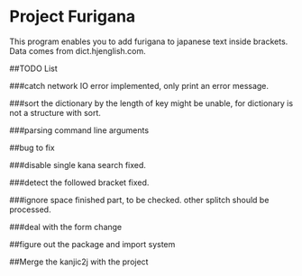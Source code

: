 # Project Furigana

This program enables you to add furigana to japanese text inside brackets.
Data comes from dict.hjenglish.com.


##TODO List

###catch network IO error
implemented, only print an error message.

###sort the dictionary by the length of key
might be unable, for dictionary is not a structure with sort. 

###parsing command line arguments


##bug to fix

###disable single kana search
fixed.

###detect the followed bracket
fixed.

###ignore space
finished part, to be checked.
other splitch should be processed.

###deal with the form change


##figure out the package and import system


##Merge the kanjic2j with the project
